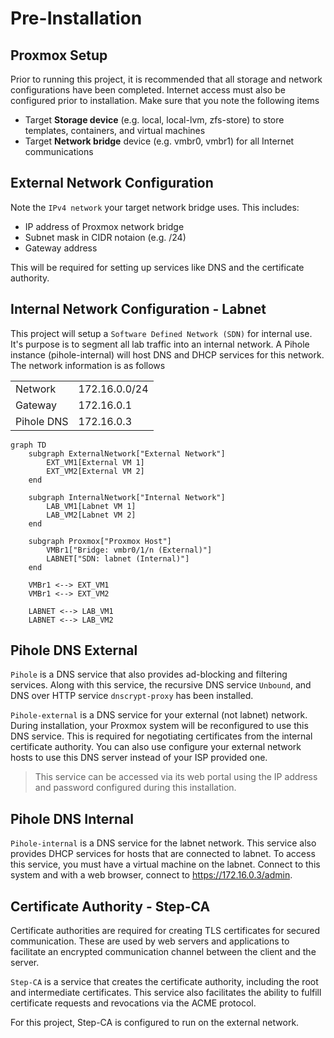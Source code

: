 # Pre-Installation

## Proxmox Setup

Prior to running this project, it is recommended that all storage and network configurations have been completed. Internet access must also be configured prior to installation. Make sure that you note the following items

- Target **Storage device** (e.g. local, local-lvm, zfs-store) to store templates, containers, and virtual machines
- Target **Network bridge** device (e.g. vmbr0, vmbr1) for all Internet communications

## External Network Configuration

Note the `IPv4 network` your target network bridge uses. This includes:

- IP address of Proxmox network bridge
- Subnet mask in CIDR notaion (e.g. /24)
- Gateway address

This will be required for setting up services like DNS and the certificate authority.

## Internal Network Configuration - Labnet

This project will setup a `Software Defined Network (SDN)` for internal use. It's purpose is to segment all lab traffic into an internal network. A Pihole instance (pihole-internal) will host DNS and DHCP services for this network. The network information is as follows

|            |               |
| ---------- | ------------- |
| Network    | 172.16.0.0/24 |
| Gateway    | 172.16.0.1    |
| Pihole DNS | 172.16.0.3    |

```mermaid
graph TD
    subgraph ExternalNetwork["External Network"]
        EXT_VM1[External VM 1]
        EXT_VM2[External VM 2]
    end

    subgraph InternalNetwork["Internal Network"]
        LAB_VM1[Labnet VM 1]
        LAB_VM2[Labnet VM 2]
    end

    subgraph Proxmox["Proxmox Host"]
        VMBr1["Bridge: vmbr0/1/n (External)"]
        LABNET["SDN: labnet (Internal)"]
    end

    VMBr1 <--> EXT_VM1
    VMBr1 <--> EXT_VM2

    LABNET <--> LAB_VM1
    LABNET <--> LAB_VM2
```

## Pihole DNS External

`Pihole` is a DNS service that also provides ad-blocking and filtering services. Along with this service, the recursive DNS service `Unbound`, and DNS over HTTP service `dnscrypt-proxy` has been installed.

`Pihole-external` is a DNS service for your external (not labnet) network. During installation, your Proxmox system will be reconfigured to use this DNS service. This is required for negotiating certificates from the internal certificate authority. You can also use configure your external network hosts to use this DNS server instead of your ISP provided one.

> This service can be accessed via its web portal using the IP address and password configured during this installation.

## Pihole DNS Internal

`Pihole-internal` is a DNS service for the labnet network. This service also provides DHCP services for hosts that are connected to labnet. To access this service, you must have a virtual machine on the labnet. Connect to this system and with a web browser, connect to https://172.16.0.3/admin.

## Certificate Authority - Step-CA

Certificate authorities are required for creating TLS certificates for secured communication. These are used by web servers and applications to facilitate an encrypted communication channel between the client and the server.

`Step-CA` is a service that creates the certificate authority, including the root and intermediate certificates. This service also facilitates the ability to fulfill certificate requests and revocations via the ACME protocol.

For this project, Step-CA is configured to run on the external network.
